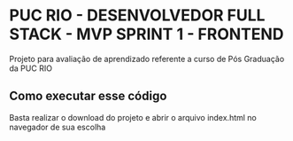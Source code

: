 # PUC RIO - DESENVOLVEDOR FULL STACK -  MVP SPRINT 1 - FRONTEND

Projeto para avaliação de aprendizado referente a curso de Pós Graduação da PUC RIO

## Como executar esse código

Basta realizar o download do projeto e abrir o arquivo index.html no navegador de sua escolha
